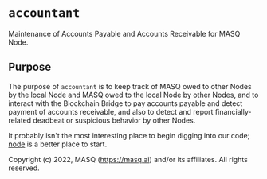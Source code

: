 # `accountant`
Maintenance of Accounts Payable and Accounts Receivable for MASQ Node.

## Purpose
The purpose of `accountant` is to keep track of MASQ owed to other Nodes by the local Node and MASQ owed to the local
Node by other Nodes, and to interact with the Blockchain Bridge to pay accounts payable and detect payment of accounts
receivable, and also to detect and report financially-related deadbeat or suspicious behavior by other Nodes.

It probably isn't the most interesting place to begin digging into our code;
[node](https://github.com/MASQ-Project/Node/tree/master/node)
is a better place to start.

Copyright (c) 2022, MASQ (https://masq.ai) and/or its affiliates. All rights reserved.
